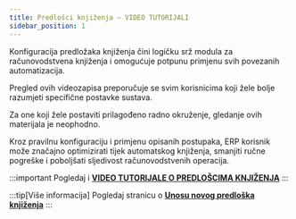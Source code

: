 ```yaml
---
title: Predlošci knjiženja – VIDEO TUTORIJALI
sidebar_position: 1
---
```


Konfiguracija predložaka knjiženja čini logičku srž modula za računovodstvena knjiženja i omogućuje potpunu primjenu svih povezanih automatizacija.

Pregled ovih videozapisa preporučuje se svim korisnicima koji žele bolje razumjeti specifične postavke sustava.

Za one koji žele postaviti prilagođeno radno okruženje, gledanje ovih materijala je neophodno.

Kroz pravilnu konfiguraciju i primjenu opisanih postupaka, ERP korisnik može značajno optimizirati tijek automatskog knjiženja, smanjiti ručne pogreške i poboljšati sljedivost računovodstvenih operacija.


:::important Pogledaj i
[**VIDEO TUTORIJALE O PREDLOŠCIMA KNJIŽENJA**](/docs/video/finance/intro)
:::

:::tip[Više informacija]
Pogledaj stranicu o [**Unosu novog predloška knjiženja**](/docs/configurations/tables/finance/ledger-records-templates/insert-ledger-records-templates)
:::
